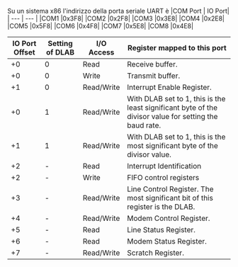 Su un sistema x86 l'indirizzo della porta seriale UART è 
|COM Port |	IO Port|
| ---       | --- |
|COM1	|0x3F8|
|COM2	|0x2F8|
|COM3	|0x3E8|
|COM4	|0x2E8|
|COM5	|0x5F8|
|COM6	|0x4F8|
|COM7	|0x5E8|
|COM8	|0x4E8|

|IO Port Offset | Setting of DLAB | I/O Access | Register mapped to this port|
|---            |---              | ---         | ---                        |
| +0	| 0	| Read	|Receive buffer.
| +0	| 0	| Write	|Transmit buffer.
| +1	| 0	| Read/Write	|Interrupt Enable Register.
| +0	| 1	| Read/Write	|With DLAB set to 1, this is the least significant byte of the divisor value for setting the baud rate.
| +1	| 1	| Read/Write	|With DLAB set to 1, this is the most significant byte of the divisor value.
| +2	| -	| Read	|Interrupt Identification
| +2	| -	| Write	|FIFO control registers
| +3	| -	| Read/Write	|Line Control Register. The most significant bit of this register is the DLAB.
| +4	| -	| Read/Write	|Modem Control Register.
| +5	| -	| Read	|Line Status Register.
| +6	| -	| Read	|Modem Status Register.
| +7	| -	| Read/Write	|Scratch Register.